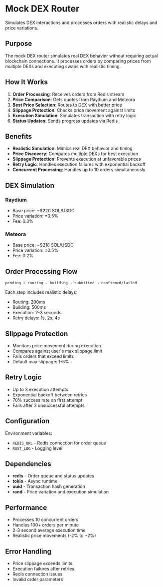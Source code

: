 # Mock DEX Router

Simulates DEX interactions and processes orders with realistic delays and price variations.

## Purpose

The mock DEX router simulates real DEX behavior without requiring actual blockchain connections. It processes orders by comparing prices from multiple DEXs and executing swaps with realistic timing.

## How It Works

1. **Order Processing**: Receives orders from Redis stream
2. **Price Comparison**: Gets quotes from Raydium and Meteora
3. **Best Price Selection**: Routes to DEX with better price
4. **Slippage Protection**: Checks price movement against limits
5. **Execution Simulation**: Simulates transaction with retry logic
6. **Status Updates**: Sends progress updates via Redis

## Benefits

- **Realistic Simulation**: Mimics real DEX behavior and timing
- **Price Discovery**: Compares multiple DEXs for best execution
- **Slippage Protection**: Prevents execution at unfavorable prices
- **Retry Logic**: Handles execution failures with exponential backoff
- **Concurrent Processing**: Handles up to 10 orders simultaneously

## DEX Simulation

### Raydium
- Base price: ~$220 SOL/USDC
- Price variation: ±0.5%
- Fee: 0.3%

### Meteora  
- Base price: ~$218 SOL/USDC
- Price variation: ±0.5%
- Fee: 0.2%

## Order Processing Flow

```
pending → routing → building → submitted → confirmed/failed
```

Each step includes realistic delays:
- Routing: 200ms
- Building: 500ms  
- Execution: 2-3 seconds
- Retry delays: 1s, 2s, 4s

## Slippage Protection

- Monitors price movement during execution
- Compares against user's max slippage limit
- Fails orders that exceed limits
- Default max slippage: 1-5%

## Retry Logic

- Up to 3 execution attempts
- Exponential backoff between retries
- 70% success rate on first attempt
- Fails after 3 unsuccessful attempts

## Configuration

Environment variables:
- `REDIS_URL` - Redis connection for order queue
- `RUST_LOG` - Logging level

## Dependencies

- **redis** - Order queue and status updates
- **tokio** - Async runtime
- **uuid** - Transaction hash generation
- **rand** - Price variation and execution simulation

## Performance

- Processes 10 concurrent orders
- Handles 100+ orders per minute
- 2-3 second average execution time
- Realistic price movements (-2% to +2%)

## Error Handling

- Price slippage exceeds limits
- Execution failures after retries
- Redis connection issues
- Invalid order parameters
